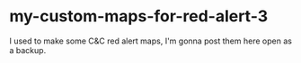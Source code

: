 # my-custom-maps-for-red-alert-3
I used to make some C&amp;C red alert maps, I'm gonna post them here open as a backup.
